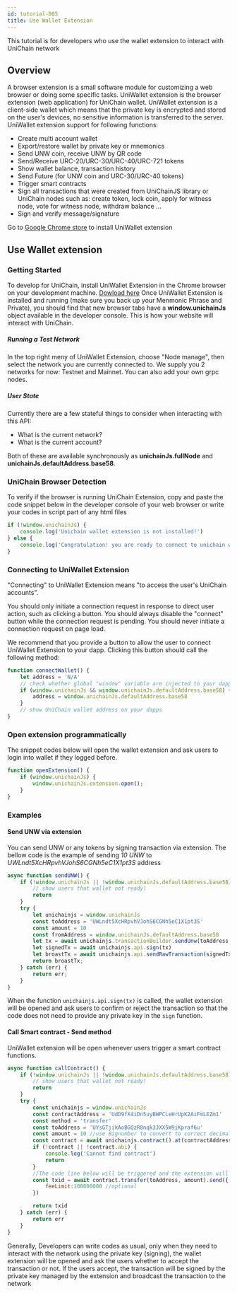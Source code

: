 ```yaml
---
id: tutorial-005
title: Use Wallet Extension 
---
```

This tutorial is for developers who use the wallet extension to interact with UniChain network
## Overview
A browser extension is a small software module for customizing a web browser or doing some specific tasks. UniWallet extension is the browser extension (web application) for UniChain wallet. 
UniWallet extension is a client-side wallet which means that the private key is encrypted and stored on the user's devices, no sensitive information is transferred to the server. UniWallet extension support for following functions:
- Create multi account wallet
- Export/restore wallet by private key or mnemonics
- Send UNW coin, receive UNW by QR code
- Send/Receive URC-20/URC-30/URC-40/URC-721 tokens
- Show wallet balance, transaction history 
- Send Future (for UNW coin and URC-30/URC-40 tokens)
- Trigger smart contracts
- Sign all transactions that were created from UniChainJS library or UniChain nodes such as: create token, lock coin, apply for witness node, vote for witness node, withdraw balance …  
- Sign and verify message/signature

Go to [Google Chrome store](https://chrome.google.com/webstore/detail/uniwallet/glifbmajcmgbjkeklllabmmpbgecnmnn) to install UniWallet extension

## Use Wallet extension

### Getting Started
To develop for UniChain, install UniWallet Extension in the Chrome browser on your development machine. [Dowload here](https://chrome.google.com/webstore/detail/uniwallet/glifbmajcmgbjkeklllabmmpbgecnmnn)
Once UniWallet Extension is installed and running (make sure you back up your Menmonic Phrase and Private), you should find that new browser tabs have a **window.unichainJs** object available in the developer console. This is how your website will interact with UniChain.

##### Running a Test Network
In the top right meny of UniWallet Extension, choose "Node manage", then select the network you are currently connected to. We supply you 2 networks for now: Testnet and Mainnet. You can also add your own grpc nodes.

##### User State
Currently there are a few stateful things to consider when interacting with this API:
- What is the current network?
- What is the current account?

Both of these are available synchronously as **unichainJs.fullNode** and **unichainJs.defaultAddress.base58**.

### UniChain Browser Detection
To verify if the browser is running UniChain Extension, copy and paste the code snippet below in the developer console of your web browser or write your codes in script part of any html files
```js
if (!window.unichainJs) {
    console.log('Unichain wallet extension is not installed!')
} else {
    console.log('Congratulation! you are ready to connect to unichain wallet extension')
}
```

### Connecting to UniWallet Extension
"Connecting" to UniWallet Extension means "to access the user's UniChain accounts".

You should only initiate a connection request in response to direct user action, such as clicking a button. You should always disable the "connect" button while the connection request is pending. You should never initiate a connection request on page load.

We recommend that you provide a button to allow the user to connect UniWallet Extension to your dapp. Clicking this button should call the following method:
```js
function connectWallet() {
    let address = 'N/A'
    // check whether global "window" variable are injected to your dapps or not
    if (window.unichainJs && window.unichainJs.defaultAddress.base58) {
        address = window.unichainJs.defaultAddress.base58
    }
    // show UniChain wallet address on your dapps
}
```

### Open extension programmatically

The snippet codes below will open the wallet extension and ask users to login into wallet if they logged before.
```js
function openExtension() {
    if (window.unichainJs) {
        window.unichainJs.extension.open();
    }
}
```

### Examples
#### Send UNW via extension

You can send UNW or any tokens by signing transaction via extension. The bellow code is the example of sending _10 UNW_ to _UWLndt5XcHRpvhVJohS6CGNh5eC1X1pt3S_ address 
```js
async function sendUNW() {
    if (!window.unichainJs || !window.unichainJs.defaultAddress.base58) {
        // show users that wallet not ready!
        return
    }
    try {
        let unichainjs = window.unichainJs
        const toAddress = 'UWLndt5XcHRpvhVJohS6CGNh5eC1X1pt3S'
        const amount = 10
        const fromAddress = window.unichainJs.defaultAddress.base58
        let tx = await unichainjs.transactionBuilder.sendUnw(toAddress, 1000000*amount, 0, fromAddress)
        let signedTx = await unichainjs.api.sign(tx)
        let broastTx = await unichainjs.api.sendRawTransaction(signedTx)
        return broastTx;
    } catch (err) {
        return err;
    }
}
```

When the function ```unichainjs.api.sign(tx)``` is called, the wallet extension will be opened and ask users to confirm or reject the transaction so that the code does not need to provide any private key in the ```sign``` function. 

#### Call Smart contract - Send method
UniWallet extension will be open whenever users trigger a smart contract functions.
```js
async function callContract() {
    if (!window.unichainJs || !window.unichainJs.defaultAddress.base58) {
        // show users that wallet not ready!
        return
    }
    try {
        const unichainjs = window.unichainJs
        const contractAddress = 'UdD9fX4iDn5uyBWPCLeHrUpK2AiFmLEZm1'
        const method = 'transfer'
        const toAddress = 'UYsGTjikAoBGQzR8nqk3JXX5W9iKpraf6u'
        const amount = 10 //use Bignumber to convert to correct decimals
        const contract = await unichainjs.contract().at(contractAddress)
        if (!contract || !contract.abi) {
            console.log('Cannot find contract')
            return
        }
        //The code line below will be triggered and the extension will be opened.
        const txid = await contract.transfer(toAddress, amount).send({
            feeLimit:100000000 //optional
        })

        return txid
    } catch (err) {
        return err
    }
}
```

Generally, Developers can write codes as usual, only when they need to interact with the network  using the private key (signing), the wallet extension will be opened and ask the users whether to accept the transaction or not. If the users accept, the transaction will be signed by the private key managed by the extension and broadcast the transaction to the network